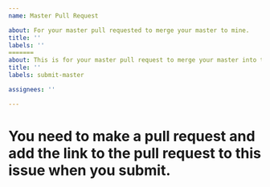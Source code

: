 ```yaml
---
name: Master Pull Request

about: For your master pull requested to merge your master to mine.
title: ''
labels: ''
=======
about: This is for your master pull request to merge your master into this repo.
title: ''
labels: submit-master

assignees: ''

---
```


You need to make a pull request and add the link to the pull request to this issue when you submit.
=======


